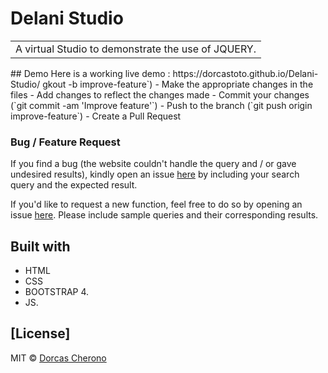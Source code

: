 # Delani Studio
<table>
<tr>
<td>
 A virtual Studio to demonstrate the use of JQUERY.
</td>
</tr>
</table>
## Demo
Here is a working live demo : https://dorcastoto.github.io/Delani-Studio/
gkout -b improve-feature`)
- Make the appropriate changes in the files
- Add changes to reflect the changes made
- Commit your changes (`git commit -am 'Improve feature'`)
- Push to the branch (`git push origin improve-feature`)
- Create a Pull Request 

### Bug / Feature Request

If you find a bug (the website couldn't handle the query and / or gave undesired results), kindly open an issue [here](https://github.com/DorcasToto/Delani-Studio/issues) by including your search query and the expected result.

If you'd like to request a new function, feel free to do so by opening an issue [here](https://github.com/DorcasToto/Delani-Studio/issues/new). Please include sample queries and their corresponding results.


## Built with 

- HTML
- CSS
- BOOTSTRAP 4.
- JS.



## [License]

MIT © [Dorcas Cherono ](https://github.com/DorcasToto)